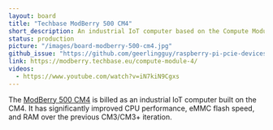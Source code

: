 ```yaml
---
layout: board
title: "Techbase ModBerry 500 CM4"
short_description: An industrial IoT computer based on the Compute Module 4.
status: production
picture: "/images/board-modberry-500-cm4.jpg"
github_issue: "https://github.com/geerlingguy/raspberry-pi-pcie-devices/issues/86"
link: https://modberry.techbase.eu/compute-module-4/
videos:
  - https://www.youtube.com/watch?v=iN7kiN9Cgxs
---
```

The [ModBerry 500 CM4](https://modberry.techbase.eu/compute-module-4/) is billed as an industrial IoT computer built on the CM4. It has significantly improved CPU performance, eMMC flash speed, and RAM over the previous CM3/CM3+ iteration.
